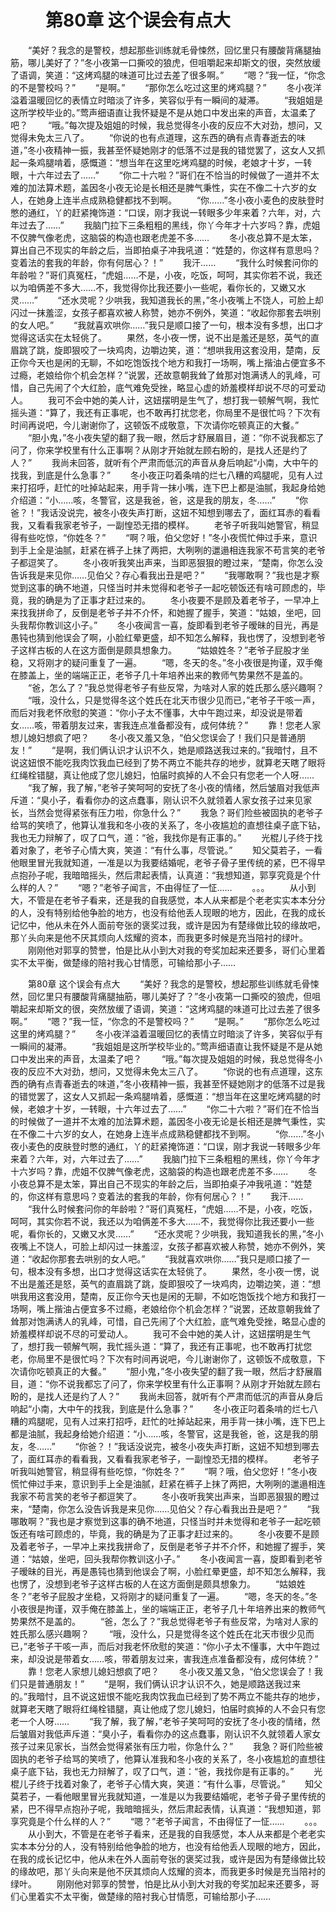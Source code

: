 # 　　第80章 这个误会有点大
　　“美好？我念的是警校，想起那些训练就毛骨悚然，回忆里只有腰酸背痛腿抽筋，哪儿美好了？”冬小夜第一口撕咬的狼虎，但咀嚼起来却斯文的很，突然放缓了语调，笑道：“这烤鸡腿的味道可比过去差了很多啊。”
　　“嗯？”我一怔，“你念的不是警校吗？”
　　“是啊。”
　　“那你怎么吃过这里的烤鸡腿？”
　　冬小夜洋溢着温暖回忆的表情立时暗淡了许多，笑容似乎有一瞬间的凝滞。
　　“我姐姐是这所学校毕业的。”莺声细语直让我怀疑是不是从她口中发出来的声音，太温柔了吧？
　　“哦。”每次提及姐姐的时候，我总觉得冬小夜的反应不大对劲，想问，又觉得未免太三八了。
　　“你说的也有点道理，这东西的确有点青春逝去的味道，”冬小夜精神一振，我甚至怀疑她刚才的低落不过是我的错觉罢了，这女人又抓起一条鸡腿啃着，感慨道：“想当年在这里吃烤鸡腿的时候，老娘才十岁，一转眼，十六年过去了……”
　　“你二十六啦？”哥们在不恰当的时候做了一道并不太难的加法算术题，盖因冬小夜无论是长相还是脾气秉性，实在不像二十六岁的女人，在她身上连半点成熟稳健都找不到啊。
　　“你……”冬小夜小麦色的皮肤登时憋的通红，丫的赶紧掩饰道：“口误，刚才我说一转眼多少年来着？六年，对，六年过去了……”
　　我脑门拉下三条粗粗的黑线，你丫今年才十六岁吗？靠，虎姐不仅脾气像老虎，这脑袋的构造也跟老虎差不多……
　　冬小夜总算不是太笨，算出自己不现实的年龄之后，当即拍桌子冲我吼道：“姓楚的，你这样有意思吗？变着法的套我的年龄，你有何居心？！”
　　我汗……
　　“我什么时候套问你的年龄啦？”哥们真冤枉，“虎姐……不是，小夜，吃饭，呵呵，其实你若不说，我还以为咱俩差不多大……不，我觉得你比我还要小一些呢，看你长的，又嫩又水灵……”
　　“还水灵呢？少哄我，我知道我长的黑，”冬小夜嘴上不饶人，可脸上却闪过一抹羞涩，女孩子都喜欢被人称赞，她亦不例外，笑道：“收起你那套去哄别的女人吧。”
　　“我就喜欢哄你……”我只是顺口接了一句，根本没有多想，出口才觉得这话实在太轻佻了。
　　果然，冬小夜一愣，说不出是羞还是怒，英气的直眉跳了跳，旋即狠咬了一块鸡肉，边嚼边笑，道：“想哄我用这套没用，楚南，反正你今天也是闲的无聊，不如吃饱饭找个地方和我打一场啊，嘴上揩油占便宜多不过瘾，老娘给你个机会怎样？”说罢，还故意朝我耸了耸那对饱满诱人的乳峰，可惜，自己先闹了个大红脸，底气难免受挫，略显心虚的娇羞模样却说不尽的可爱动人。
　　我可不会中她的美人计，这妞摆明是生气了，想打我一顿解气啊，我忙摇头道：“算了，我还有正事呢，也不敢再打扰您老，你局里不是很忙吗？下次有时间再说吧，今儿谢谢你了，这顿饭不成敬意，下次请你吃顿真正的大餐。”
　　“胆小鬼，”冬小夜失望的翻了我一眼，然后才舒展眉目，道：“你不说我都忘了问了，你来学校里有什么正事啊？从刚才开始就左顾右盼的，是找人还是约了人？”
　　我尚未回答，就听有个严肃而低沉的声音从身后响起“小南，大中午的找我，到底是什么急事？”
　　冬小夜正叼着条啃的烂七八糟的鸡腿呢，见有人过来打招呼，赶忙的吐掉站起来，用手背一抹小嘴，连下巴上都是油腻，我起身给她介绍道：“小……咳，冬警官，这是我爸，爸，这是我的朋友，冬……”
　　“你爸？！”我话没说完，被冬小夜失声打断，这妞不知想到哪去了，面红耳赤的看看我，又看看我家老爷子，一副惶恐无措的模样。
　　老爷子听我叫她警官，稍显得有些吃惊，“你姓冬？”
　　“啊？哦，伯父您好！”冬小夜慌忙伸过手来，意识到手上全是油腻，赶紧在裤子上抹了两把，大咧咧的邋遢相连我家不苟言笑的老爷子都逗笑了。
　　冬小夜听我笑出声来，当即恶狠狠的瞪过来，“楚南，你怎么没告诉我是来见你……见伯父？存心看我出丑是吧？”
　　“我哪敢啊？”我也是才察觉到这事的确不地道，只怪当时并未觉得和老爷子一起吃顿饭还有啥可顾虑的，毕竟，我的确是为了正事才赶过来的。
　　冬小夜要不是顾及着老爷子，一早冲上来找我拼命了，反倒是老爷子并不介怀，和她握了握手，笑道：“姑娘，坐吧，回头我帮你教训这小子。”
　　冬小夜闻言一喜，旋即看到老爷子暧昧的目光，再是愚钝也猜到他误会了啊，小脸红晕更盛，却不知怎么解释，我也愣了，没想到老爷子这样古板的人在这方面倒是颇具想象力。
　　“姑娘姓冬？”老爷子屁股才坐稳，又将刚才的疑问重复了一遍。
　　“嗯，冬天的冬。”冬小夜很是拘谨，双手俺在膝盖上，坐的端端正正，老爷子几十年培养出来的教师气势果然不是盖的。
　　“爸，怎么了？”我总觉得老爷子有些反常，为啥对人家的姓氏那么感兴趣啊？
　　“哦，没什么，只是觉得冬这个姓氏在北天市很少见而已，”老爷子干咳一声，而后对我老怀欣慰的笑道：“你小子太不懂事，大中午跑过来，却没说是带着女……咳，带着朋友过来，害我连点准备都没有，成何体统？”
　　靠！您老人家想儿媳妇想疯了吧？
　　冬小夜又羞又急，“伯父您误会了！我们只是普通朋友！”
　　“是啊，我们俩认识才认识不久，她是顺路送我过来的。”我暗忖，且不说这妞恨不能吃我肉饮我血已经到了势不两立不能共存的地步，就算老天瞎了眼将红绳栓错腿，真让他成了您儿媳妇，怕届时疯掉的人不会只有您老一个人呀……
　　“我了解，我了解，”老爷子笑呵呵的安抚了冬小夜的情绪，然后皱眉对我低声斥道：“臭小子，看看你办的这点蠢事，刚认识不久就领着人家女孩子过来见家长，当然会觉得紧张有压力啦，你急什么？”
　　我急？哥们险些被固执的老爷子给骂的笑喷了，他算认准我和冬小夜的关系了，冬小夜尴尬的直想往桌子底下钻，我也无力辩解了，叹了口气，道：“爸，我找你是有正事的。”
　　光棍儿子终于找着对象了，老爷子心情大爽，笑道：“有什么事，尽管说。”
　　知父莫若子，一看他眼里冒光我就知道，一准是以为我要结婚呢，老爷子骨子里传统的紧，巴不得早点抱孙子呢，我暗暗摇头，然后肃起表情，认真道：“我想知道，郭享究竟是个什么样的人？”
　　“嗯？”老爷子闻言，不由得怔了一怔……
　　。。。
　　从小到大，不管是在老爷子看来，还是我的自我感觉，本人从来都是个老老实实本本分分的人，没有特别给他争脸的地方，也没有给他丢人现眼的地方，因此，在我的成长记忆中，他从未在外人面前夸张的褒奖过我，或许是因为有楚缘做比较的缘故吧，那丫头向来是他不厌其烦向人炫耀的资本，而我更多时候是充当陪衬的绿叶。
　　刚刚他对郭享的赞誉，怕是比从小到大对我的夸奖加起来还要多，哥们心里着实不太平衡，做楚缘的陪衬我心甘情愿，可输给那小子……

　　第80章 这个误会有点大
　　“美好？我念的是警校，想起那些训练就毛骨悚然，回忆里只有腰酸背痛腿抽筋，哪儿美好了？”冬小夜第一口撕咬的狼虎，但咀嚼起来却斯文的很，突然放缓了语调，笑道：“这烤鸡腿的味道可比过去差了很多啊。”
　　“嗯？”我一怔，“你念的不是警校吗？”
　　“是啊。”
　　“那你怎么吃过这里的烤鸡腿？”
　　冬小夜洋溢着温暖回忆的表情立时暗淡了许多，笑容似乎有一瞬间的凝滞。
　　“我姐姐是这所学校毕业的。”莺声细语直让我怀疑是不是从她口中发出来的声音，太温柔了吧？
　　“哦。”每次提及姐姐的时候，我总觉得冬小夜的反应不大对劲，想问，又觉得未免太三八了。
　　“你说的也有点道理，这东西的确有点青春逝去的味道，”冬小夜精神一振，我甚至怀疑她刚才的低落不过是我的错觉罢了，这女人又抓起一条鸡腿啃着，感慨道：“想当年在这里吃烤鸡腿的时候，老娘才十岁，一转眼，十六年过去了……”
　　“你二十六啦？”哥们在不恰当的时候做了一道并不太难的加法算术题，盖因冬小夜无论是长相还是脾气秉性，实在不像二十六岁的女人，在她身上连半点成熟稳健都找不到啊。
　　“你……”冬小夜小麦色的皮肤登时憋的通红，丫的赶紧掩饰道：“口误，刚才我说一转眼多少年来着？六年，对，六年过去了……”
　　我脑门拉下三条粗粗的黑线，你丫今年才十六岁吗？靠，虎姐不仅脾气像老虎，这脑袋的构造也跟老虎差不多……
　　冬小夜总算不是太笨，算出自己不现实的年龄之后，当即拍桌子冲我吼道：“姓楚的，你这样有意思吗？变着法的套我的年龄，你有何居心？！”
　　我汗……
　　“我什么时候套问你的年龄啦？”哥们真冤枉，“虎姐……不是，小夜，吃饭，呵呵，其实你若不说，我还以为咱俩差不多大……不，我觉得你比我还要小一些呢，看你长的，又嫩又水灵……”
　　“还水灵呢？少哄我，我知道我长的黑，”冬小夜嘴上不饶人，可脸上却闪过一抹羞涩，女孩子都喜欢被人称赞，她亦不例外，笑道：“收起你那套去哄别的女人吧。”
　　“我就喜欢哄你……”我只是顺口接了一句，根本没有多想，出口才觉得这话实在太轻佻了。
　　果然，冬小夜一愣，说不出是羞还是怒，英气的直眉跳了跳，旋即狠咬了一块鸡肉，边嚼边笑，道：“想哄我用这套没用，楚南，反正你今天也是闲的无聊，不如吃饱饭找个地方和我打一场啊，嘴上揩油占便宜多不过瘾，老娘给你个机会怎样？”说罢，还故意朝我耸了耸那对饱满诱人的乳峰，可惜，自己先闹了个大红脸，底气难免受挫，略显心虚的娇羞模样却说不尽的可爱动人。
　　我可不会中她的美人计，这妞摆明是生气了，想打我一顿解气啊，我忙摇头道：“算了，我还有正事呢，也不敢再打扰您老，你局里不是很忙吗？下次有时间再说吧，今儿谢谢你了，这顿饭不成敬意，下次请你吃顿真正的大餐。”
　　“胆小鬼，”冬小夜失望的翻了我一眼，然后才舒展眉目，道：“你不说我都忘了问了，你来学校里有什么正事啊？从刚才开始就左顾右盼的，是找人还是约了人？”
　　我尚未回答，就听有个严肃而低沉的声音从身后响起“小南，大中午的找我，到底是什么急事？”
　　冬小夜正叼着条啃的烂七八糟的鸡腿呢，见有人过来打招呼，赶忙的吐掉站起来，用手背一抹小嘴，连下巴上都是油腻，我起身给她介绍道：“小……咳，冬警官，这是我爸，爸，这是我的朋友，冬……”
　　“你爸？！”我话没说完，被冬小夜失声打断，这妞不知想到哪去了，面红耳赤的看看我，又看看我家老爷子，一副惶恐无措的模样。
　　老爷子听我叫她警官，稍显得有些吃惊，“你姓冬？”
　　“啊？哦，伯父您好！”冬小夜慌忙伸过手来，意识到手上全是油腻，赶紧在裤子上抹了两把，大咧咧的邋遢相连我家不苟言笑的老爷子都逗笑了。
　　冬小夜听我笑出声来，当即恶狠狠的瞪过来，“楚南，你怎么没告诉我是来见你……见伯父？存心看我出丑是吧？”
　　“我哪敢啊？”我也是才察觉到这事的确不地道，只怪当时并未觉得和老爷子一起吃顿饭还有啥可顾虑的，毕竟，我的确是为了正事才赶过来的。
　　冬小夜要不是顾及着老爷子，一早冲上来找我拼命了，反倒是老爷子并不介怀，和她握了握手，笑道：“姑娘，坐吧，回头我帮你教训这小子。”
　　冬小夜闻言一喜，旋即看到老爷子暧昧的目光，再是愚钝也猜到他误会了啊，小脸红晕更盛，却不知怎么解释，我也愣了，没想到老爷子这样古板的人在这方面倒是颇具想象力。
　　“姑娘姓冬？”老爷子屁股才坐稳，又将刚才的疑问重复了一遍。
　　“嗯，冬天的冬。”冬小夜很是拘谨，双手俺在膝盖上，坐的端端正正，老爷子几十年培养出来的教师气势果然不是盖的。
　　“爸，怎么了？”我总觉得老爷子有些反常，为啥对人家的姓氏那么感兴趣啊？
　　“哦，没什么，只是觉得冬这个姓氏在北天市很少见而已，”老爷子干咳一声，而后对我老怀欣慰的笑道：“你小子太不懂事，大中午跑过来，却没说是带着女……咳，带着朋友过来，害我连点准备都没有，成何体统？”
　　靠！您老人家想儿媳妇想疯了吧？
　　冬小夜又羞又急，“伯父您误会了！我们只是普通朋友！”
　　“是啊，我们俩认识才认识不久，她是顺路送我过来的。”我暗忖，且不说这妞恨不能吃我肉饮我血已经到了势不两立不能共存的地步，就算老天瞎了眼将红绳栓错腿，真让他成了您儿媳妇，怕届时疯掉的人不会只有您老一个人呀……
　　“我了解，我了解，”老爷子笑呵呵的安抚了冬小夜的情绪，然后皱眉对我低声斥道：“臭小子，看看你办的这点蠢事，刚认识不久就领着人家女孩子过来见家长，当然会觉得紧张有压力啦，你急什么？”
　　我急？哥们险些被固执的老爷子给骂的笑喷了，他算认准我和冬小夜的关系了，冬小夜尴尬的直想往桌子底下钻，我也无力辩解了，叹了口气，道：“爸，我找你是有正事的。”
　　光棍儿子终于找着对象了，老爷子心情大爽，笑道：“有什么事，尽管说。”
　　知父莫若子，一看他眼里冒光我就知道，一准是以为我要结婚呢，老爷子骨子里传统的紧，巴不得早点抱孙子呢，我暗暗摇头，然后肃起表情，认真道：“我想知道，郭享究竟是个什么样的人？”
　　“嗯？”老爷子闻言，不由得怔了一怔……
　　。。。
　　从小到大，不管是在老爷子看来，还是我的自我感觉，本人从来都是个老老实实本本分分的人，没有特别给他争脸的地方，也没有给他丢人现眼的地方，因此，在我的成长记忆中，他从未在外人面前夸张的褒奖过我，或许是因为有楚缘做比较的缘故吧，那丫头向来是他不厌其烦向人炫耀的资本，而我更多时候是充当陪衬的绿叶。
　　刚刚他对郭享的赞誉，怕是比从小到大对我的夸奖加起来还要多，哥们心里着实不太平衡，做楚缘的陪衬我心甘情愿，可输给那小子……
